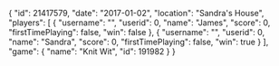 {
  "id": 21417579,
  "date": "2017-01-02",
  "location": "Sandra's House",
  "players": [
    {
      "username": "",
      "userid": 0,
      "name": "James",
      "score": 0,
      "firstTimePlaying": false,
      "win": false
    },
    {
      "username": "",
      "userid": 0,
      "name": "Sandra",
      "score": 0,
      "firstTimePlaying": false,
      "win": true
    }
  ],
  "game": {
    "name": "Knit Wit",
    "id": 191982
  }
}
